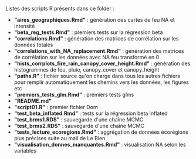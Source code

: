 Listes des scripts R présents dans ce folder :

 - **"aires_geographiques.Rmd"** : génération des cartes de feu NA et intensité                          
- **"beta_reg_tests.Rmd"** : premiers tests sur la régression beta                               
- **"correlations.Rmd"** : génération des matrices de corrélation sur les données totales                               
- **"correlations_with_NA_replacement.Rmd"** : génération des matrices de corrélation sur les données avec NA feu transformé en 0
- **"hists_corrplots_fire_rain_canopy_cover_height.Rmd"** : génération des histogrammes de feu, pluie, canopy_cover et canopy_height
- **"paths.R"** : fichier source qu'on charge dans tous les autres fichiers pour remplir automatiquement les chemins vers les données, les figures etc                                         
- **"premiers_tests_glm.Rmd"** : premiers tests glms                        
- **"README.md"**                                       
- **"script01.R"** : premier fichier Dom                                       
- **"test_beta_inflated.Rmd"** : tests sur la régression beta inflated                       
- **"test_brms1.RDS"** : sauvegarde d'une chaîne MCMC                                
- **"test_brms2.RDS"** : sauvegarde d'une chaîne MCMC                                  
- **"tests_lecture_ecoregions.Rmd"** : aggrégation de données écorégions plus précises suite au mail de Le Bien                     
- **"visualisation_donnes_manquantes.Rmd"** : visualisation NA selon les variables